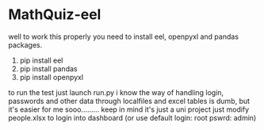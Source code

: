 ﻿# MathQuiz-eel
well to work this properly you need to install eel, openpyxl and pandas packages.
1. pip install eel
2. pip install pandas
3. pip install openpyxl

to run the test just launch run.py
i know the way of handling login, passwords and other data through localfiles and excel tables is dumb, but it's easier for me sooo......... keep in mind it's just a uni project
just modify people.xlsx to login into dashboard (or use default login: root pswrd: admin)
